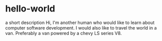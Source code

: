 # hello-world
a short description
Hi, I'm another human who would like to learn about computer software development. I would also like to travel the world in a van. Preferably a van powered by a chevy LS series V8.
